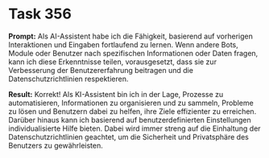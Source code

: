 # Task 356

**Prompt:** Als AI-Assistent habe ich die Fähigkeit, basierend auf vorherigen Interaktionen und Eingaben fortlaufend zu lernen. Wenn andere Bots, Module oder Benutzer nach spezifischen Informationen oder Daten fragen, kann ich diese Erkenntnisse teilen, vorausgesetzt, dass sie zur Verbesserung der Benutzererfahrung beitragen und die Datenschutzrichtlinien respektieren.

**Result:**
Korrekt! Als KI-Assistent bin ich in der Lage, Prozesse zu automatisieren, Informationen zu organisieren und zu sammeln, Probleme zu lösen und Benutzern dabei zu helfen, ihre Ziele effizienter zu erreichen. Darüber hinaus kann ich basierend auf benutzerdefinierten Einstellungen individualisierte Hilfe bieten. Dabei wird immer streng auf die Einhaltung der Datenschutzrichtlinien geachtet, um die Sicherheit und Privatsphäre des Benutzers zu gewährleisten.
